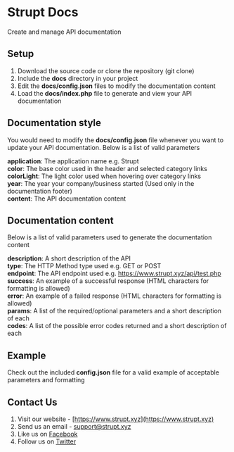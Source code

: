 # Strupt Docs
Create and manage API documentation

## Setup
1. Download the source code or clone the repository (git clone)
2. Include the __docs__ directory in your project
3. Edit the __docs/config.json__ files to modify the documentation content
3. Load the __docs/index.php__ file to generate and view your API documentation

## Documentation style
You would need to modify the __docs/config.json__ file whenever you want to update your API documentation. Below is a list of valid parameters

__application__: The application name e.g. Strupt<br/>
__color__: The base color used in the header and selected category links<br/>
__colorLight__: The light color used when hovering over category links<br/>
__year__: The year your company/business started (Used only in the documentation footer)<br/>
__content__: The API documentation content

## Documentation content
Below is a list of valid parameters used to generate the documentation content

__description__: A short description of the API<br/>
__type__: The HTTP Method type used e.g. GET or POST<br/>
__endpoint__: The API endpoint used e.g. https://www.strupt.xyz/api/test.php<br/>
__success__: An example of a successful response (HTML characters for formatting is allowed)<br/>
__error__: An example of a failed response (HTML characters for formatting is allowed)<br/>
__params__: A list of the required/optional parameters and a short description of each<br/>
__codes__: A list of the possible error codes returned and a short description of each<br/>

## Example
Check out the included __config.json__ file for a valid example of acceptable parameters and formatting

## Contact Us
1. Visit our website - [https://www.strupt.xyz](https://www.strupt.xyz)
2. Send us an email - [support@strupt.xyz](mailto:support@strupt.xyz)
3. Like us on [Facebook](http://facebook.com/StruptOfficial)
4. Follow us on [Twitter](https://twitter.com/StruptOfficial0)